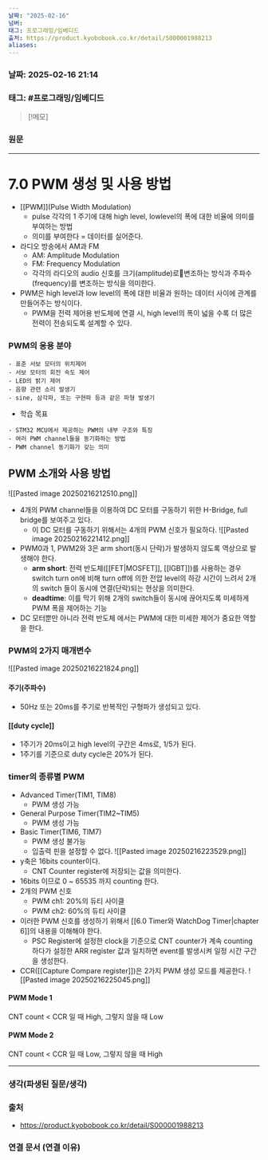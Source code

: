 ```yaml
---
날짜: "2025-02-16"
넘버: 
태그: 프로그래밍/임베디드
출처: https://product.kyobobook.co.kr/detail/S000001988213
aliases:
---
```

### 날짜:  2025-02-16 21:14

### 태그: #프로그래밍/임베디드 

>[!메모]
>

### 원문
---
# 7.0 PWM 생성 및 사용 방법
- [[PWM]](Pulse Width Modulation)
	- pulse 각각의 1 주기에 대해 high level, lowlevel의 폭에 대한 비율에 의미를 부여하는 방법
	- 의미를 부여한다 = 데이터를 실어준다.
- 라디오 방송에서 AM과 FM
	- AM: Amplitude Modulation
	- FM: Frequency Modulation
	- 각각의 라디오의 audio 신호를 크기(amplitude)로변조하는 방식과 주파수(frequency)를 변조하는 방식을 의미한다.
- PWM은 high level과 low level의 폭에 대한 비율과 원하는 데이터 사이에 관계를 만들어주는 방식이다.
	- PWM을 전력 제어용 반도체에 연결 시, high level의 폭이 넓을 수록 더 많은 전력이 전송되도록 설계할 수 있다.
### PWM의 응용 분야
```
- 표준 서보 모터의 위치제어
- 서보 모터의 회전 속도 제어
- LED의 밝기 제어
- 음향 관련 소리 발생기
- sine, 삼각파, 또는 구현파 등과 같은 파형 발생기
```

- 학습 목표
```
- STM32 MCU에서 제공하는 PWM의 내부 구조와 특징
- 여러 PWM channel들을 동기화하는 방법
- PWM channel 동기화가 갖는 의미
```
## PWM 소개와 사용 방법
![[Pasted image 20250216212510.png]]
- 4개의 PWM channel들을 이용하여 DC 모터를 구동하기 위한 H-Bridge, full bridge를 보여주고 있다.
	- 이 DC 모터를 구동하기 위해서는 4개의 PWM 신호가 필요하다.
![[Pasted image 20250216221412.png]]
- PWM0과 1, PWM2와 3은 arm short(동시 단락)가 발생하지 않도록 역상으로 발생해야 한다.
	- **arm short**: 전력 반도체([[FET|MOSFET]], [[IGBT]])를 사용하는 경우 switch turn on에 비해 turn off에 의한 전압 level의 하강 시간이 느려서 2개의 switch 들이 동시에 연결(단락)되는 현상을 의미한다.
	- **deadtime**: 이를 막기 위해 2개의 switch들이 동시에 끊어지도록 미세하게 PWM 폭을 제어하는 기능
- DC 모터뿐만 아니라 전력 반도체 에서는 PWM에 대한 미세한 제어가 중요한 역할 을 한다.
### PWM의 2가지 매개변수
![[Pasted image 20250216221824.png]]
#### 주기(주파수)
- 50Hz 또는 20ms를 주기로 반복적인 구형파가 생성되고 있다.
#### [[duty cycle]]
- 1주기가 20ms이고 high level의 구간은 4ms로, 1/5가 된다.
- 1주기를 기준으로 duty cycle은 20%가 된다.
### timer의 종류별 PWM
- Advanced Timer(TIM1, TIM8)
	- PWM 생성 가능
- General Purpose Timer(TIM2~TIM5)
	- PWM 생성 가능
- Basic Timer(TIM6, TIM7)
	- PWM 생성 불가능
	- 입출력 핀을 설정할 수 없다.
![[Pasted image 20250216223529.png]]
- y축은 16bits counter이다.
	- CNT Counter register에 저장되는 값을 의미한다.
- 16bits 이므로 0 ~ 65535 까지 counting 한다.
- 2개의 PWM 신호
	- PWM ch1: 20%의 듀티 사이클
	- PWM ch2: 60%의 듀티 사이클
- 이러한 PWM 신호를 생성하기 위해서 [[6.0 Timer와 WatchDog Timer|chapter 6]]의 내용을 이해해야 한다.
	- PSC Register에 설정한 clock을 기준으로 CNT counter가 계속 counting 하다가 설정한 ARR register 값과 일치하면 event를 발생시켜 일정 시간 구간을 생성한다.
- CCR([[Capture Compare register]])은 2가지 PWM 생성 모드를 제공한다.
![[Pasted image 20250216225045.png]]
#### PWM Mode 1
CNT count < CCR 일 때 High, 그렇지 않을 때 Low
#### PWM Mode 2
CNT count < CCR 일 때 Low, 그렇지 않을 때 High



---
### 생각(파생된 질문/생각)

### 출처
- https://product.kyobobook.co.kr/detail/S000001988213

### 연결 문서 (연결 이유)

